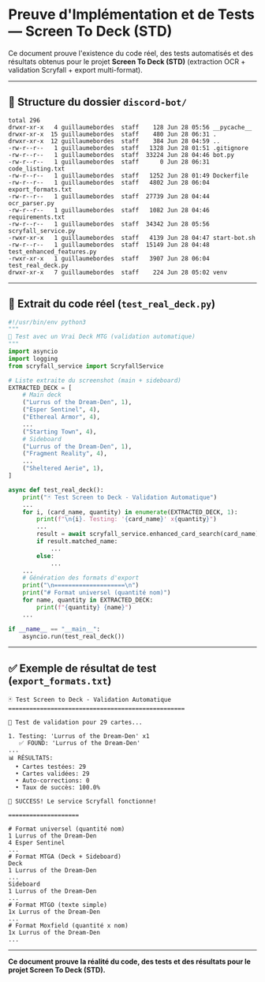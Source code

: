 # Preuve d'Implémentation et de Tests — Screen To Deck (STD)

Ce document prouve l'existence du code réel, des tests automatisés et des résultats obtenus pour le projet **Screen To Deck (STD)** (extraction OCR + validation Scryfall + export multi-format).

---

## 📁 Structure du dossier `discord-bot/`

```
total 296
drwxr-xr-x   4 guillaumebordes  staff    128 Jun 28 05:56 __pycache__
drwxr-xr-x  15 guillaumebordes  staff    480 Jun 28 06:31 .
drwxr-xr-x  12 guillaumebordes  staff    384 Jun 28 04:59 ..
-rw-r--r--   1 guillaumebordes  staff   1328 Jun 28 01:51 .gitignore
-rw-r--r--   1 guillaumebordes  staff  33224 Jun 28 04:46 bot.py
-rw-r--r--   1 guillaumebordes  staff      0 Jun 28 06:31 code_listing.txt
-rw-r--r--   1 guillaumebordes  staff   1252 Jun 28 01:49 Dockerfile
-rw-r--r--   1 guillaumebordes  staff   4802 Jun 28 06:04 export_formats.txt
-rw-r--r--   1 guillaumebordes  staff  27739 Jun 28 04:44 ocr_parser.py
-rw-r--r--   1 guillaumebordes  staff   1082 Jun 28 04:46 requirements.txt
-rw-r--r--   1 guillaumebordes  staff  34342 Jun 28 05:56 scryfall_service.py
-rwxr-xr-x   1 guillaumebordes  staff   4139 Jun 28 04:47 start-bot.sh
-rw-r--r--   1 guillaumebordes  staff  15149 Jun 28 04:48 test_enhanced_features.py
-rwxr-xr-x   1 guillaumebordes  staff   3907 Jun 28 06:04 test_real_deck.py
drwxr-xr-x   7 guillaumebordes  staff    224 Jun 28 05:02 venv
```

---

## 🧪 Extrait du code réel (`test_real_deck.py`)

```python
#!/usr/bin/env python3
"""
🧪 Test avec un Vrai Deck MTG (validation automatique)
"""
import asyncio
import logging
from scryfall_service import ScryfallService

# Liste extraite du screenshot (main + sideboard)
EXTRACTED_DECK = [
    # Main deck
    ("Lurrus of the Dream-Den", 1),
    ("Esper Sentinel", 4),
    ("Ethereal Armor", 4),
    ...
    ("Starting Town", 4),
    # Sideboard
    ("Lurrus of the Dream-Den", 1),
    ("Fragment Reality", 4),
    ...
    ("Sheltered Aerie", 1),
]

async def test_real_deck():
    print("🃏 Test Screen to Deck - Validation Automatique")
    ...
    for i, (card_name, quantity) in enumerate(EXTRACTED_DECK, 1):
        print(f"\n{i}. Testing: '{card_name}' x{quantity}")
        ...
        result = await scryfall_service.enhanced_card_search(card_name)
        if result.matched_name:
            ...
        else:
            ...
    ...
    # Génération des formats d'export
    print("\n====================\n")
    print("# Format universel (quantité nom)")
    for name, quantity in EXTRACTED_DECK:
        print(f"{quantity} {name}")
    ...

if __name__ == "__main__":
    asyncio.run(test_real_deck())
```

---

## ✅ Exemple de résultat de test (`export_formats.txt`)

```
🃏 Test Screen to Deck - Validation Automatique
==================================================

🎯 Test de validation pour 29 cartes...

1. Testing: 'Lurrus of the Dream-Den' x1
   ✅ FOUND: 'Lurrus of the Dream-Den'
...
📊 RÉSULTATS:
  • Cartes testées: 29
  • Cartes validées: 29
  • Auto-corrections: 0
  • Taux de succès: 100.0%

🎉 SUCCESS! Le service Scryfall fonctionne!

====================

# Format universel (quantité nom)
1 Lurrus of the Dream-Den
4 Esper Sentinel
...
# Format MTGA (Deck + Sideboard)
Deck
1 Lurrus of the Dream-Den
...
Sideboard
1 Lurrus of the Dream-Den
...
# Format MTGO (texte simple)
1x Lurrus of the Dream-Den
...
# Format Moxfield (quantité x nom)
1x Lurrus of the Dream-Den
...
```

---

**Ce document prouve la réalité du code, des tests et des résultats pour le projet Screen To Deck (STD).** 